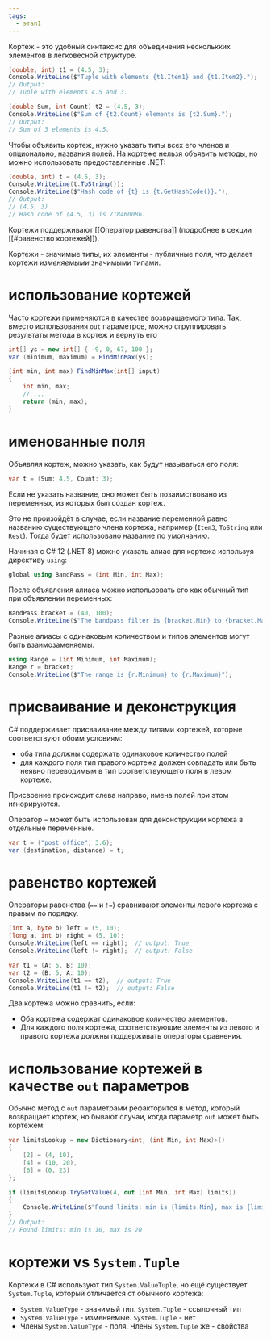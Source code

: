 ```yaml
---
tags:
  - этап1
---
```

Кортеж - это удобный синтаксис для объединения несколькких элементов в легковесной структуре.

```csharp
(double, int) t1 = (4.5, 3);
Console.WriteLine($"Tuple with elements {t1.Item1} and {t1.Item2}.");
// Output:
// Tuple with elements 4.5 and 3.

(double Sum, int Count) t2 = (4.5, 3);
Console.WriteLine($"Sum of {t2.Count} elements is {t2.Sum}.");
// Output:
// Sum of 3 elements is 4.5.
```

Чтобы объявить кортеж, нужно указать типы всех его членов и опционально, названия полей. На кортеже нельзя объявить методы, но можно использовать предоставленные .NET:

```csharp
(double, int) t = (4.5, 3);
Console.WriteLine(t.ToString());
Console.WriteLine($"Hash code of {t} is {t.GetHashCode()}.");
// Output:
// (4.5, 3)
// Hash code of (4.5, 3) is 718460086.
```

Кортежи поддерживают [[Оператор равенства]] (подробнее в секции [[#равенство кортежей]]).

Кортежи - значимые типы, их элементы - публичные поля, что делает кортежи *изменяемыми* значимыми типами.

# использование кортежей

Часто кортежи применяются в качестве возвращаемого типа. Так, вместо использования `out` параметров, можно сгруппировать результаты метода в кортеж и вернуть его

```csharp
int[] ys = new int[] { -9, 0, 67, 100 };
var (minimum, maximum) = FindMinMax(ys);

(int min, int max) FindMinMax(int[] input)
{
	int min, max;
	// ...
	return (min, max);
}
```

# именованные поля

Объявляя кортеж, можно указать, как будут называться его поля:

```csharp
var t = (Sum: 4.5, Count: 3);
```

Если не указать название, оно может быть позаимствовано из переменных, из которых был создан кортеж.

Это не произойдёт в случае, если название переменной равно названию существующего члена кортежа, например (`Item3`, `ToString` или `Rest`). Тогда будет использовано название по умолчанию.

Начиная с C# 12 (.NET 8) можно указать алиас для кортежа используя директиву `using`:

```csharp
global using BandPass = (int Min, int Max);
```

После объявления алиаса можно использовать его как обычный тип при объявлении переменных:

```csharp
BandPass bracket = (40, 100);
Console.WriteLine($"The bandpass filter is {bracket.Min} to {bracket.Max}");
```

Разные алиасы с одинаковым количеством и типов элементов могут быть взаимозаменяемы. 

```csharp
using Range = (int Minimum, int Maximum);
Range r = bracket;
Console.WriteLine($"The range is {r.Minimum} to {r.Maximum}");
```
# присваивание и деконструкция

C# поддерживает присваивание между типами кортежей, которые соответствуют обоим условиям:

- оба типа должны содержать одинаковое количество полей
- для каждого поля тип правого кортежа должен совпадать или быть неявно переводимым в тип соответствующего поля в левом кортеже.

Присвоение происходит слева направо, имена полей при этом игнорируются.

Оператор `=` может быть использован для деконструкции кортежа в отдельные переменные.

```cs
var t = ("post office", 3.6);
var (destination, distance) = t;
```

# равенство кортежей

Операторы равенства (`==` и `!=`) сравнивают элементы левого кортежа с правым по порядку.

```csharp
(int a, byte b) left = (5, 10);
(long a, int b) right = (5, 10);
Console.WriteLine(left == right);  // output: True
Console.WriteLine(left != right);  // output: False

var t1 = (A: 5, B: 10);
var t2 = (B: 5, A: 10);
Console.WriteLine(t1 == t2);  // output: True
Console.WriteLine(t1 != t2);  // output: False
```

Два кортежа можно сравнить, если:

- Оба кортежа содержат одинаковое количество элементов.
- Для каждого поля кортежа, соответствующие элементы из левого и правого кортежа должны поддерживать операторы сравнения.

# использование кортежей в качестве `out` параметров

Обычно метод с `out` параметрами рефакторится в метод, который возвращает кортеж, но бывают случаи, когда параметр `out` может быть кортежем:

```csharp
var limitsLookup = new Dictionary<int, (int Min, int Max)>()
{
    [2] = (4, 10),
    [4] = (10, 20),
    [6] = (0, 23)
};

if (limitsLookup.TryGetValue(4, out (int Min, int Max) limits))
{
    Console.WriteLine($"Found limits: min is {limits.Min}, max is {limits.Max}");
}
// Output:
// Found limits: min is 10, max is 20
```

# кортежи vs `System.Tuple`

Кортежи в C# используют тип `System.ValueTuple`, но ещё существует `System.Tuple`, который отличается от обычного кортежа:

- `System.ValueType` - значимый тип. `System.Tuple` - ссылочный тип
- `System.ValueType` - изменяемые. `System.Tuple` - нет
- Члены `System.ValueType` - поля. Члены `System.Tuple` же - свойства